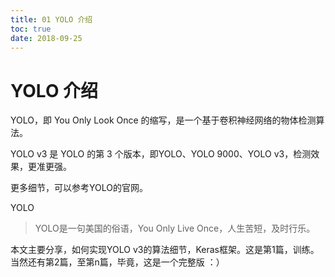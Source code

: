 ```yaml
---
title: 01 YOLO 介绍
toc: true
date: 2018-09-25
---
```

# YOLO 介绍

YOLO，即 You Only Look Once 的缩写，是一个基于卷积神经网络的物体检测算法。

YOLO v3 是 YOLO 的第 3 个版本，即YOLO、YOLO 9000、YOLO v3，检测效果，更准更强。


更多细节，可以参考YOLO的官网。







YOLO

> YOLO是一句美国的俗语，You Only Live Once，人生苦短，及时行乐。

本文主要分享，如何实现YOLO v3的算法细节，Keras框架。这是第1篇，训练。当然还有第2篇，至第n篇，毕竟，这是一个完整版 ：）
